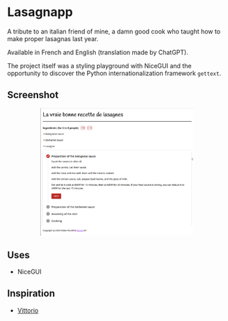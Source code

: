 # Lasagnapp

A tribute to an italian friend of mine, a damn good cook who taught how to make proper lasagnas last year.

Available in French and English (translation made by ChatGPT).

The project itself was a styling playground with NiceGUI and the opportunity to discover the Python internationalization framework `gettext`.

## Screenshot

<p align="center">
  <img src="screenshot.png" alt="home" width="70%"/>
</p>

## Uses

* NiceGUI

## Inspiration

* [Vittorio](https://www.vittorio.gent/)